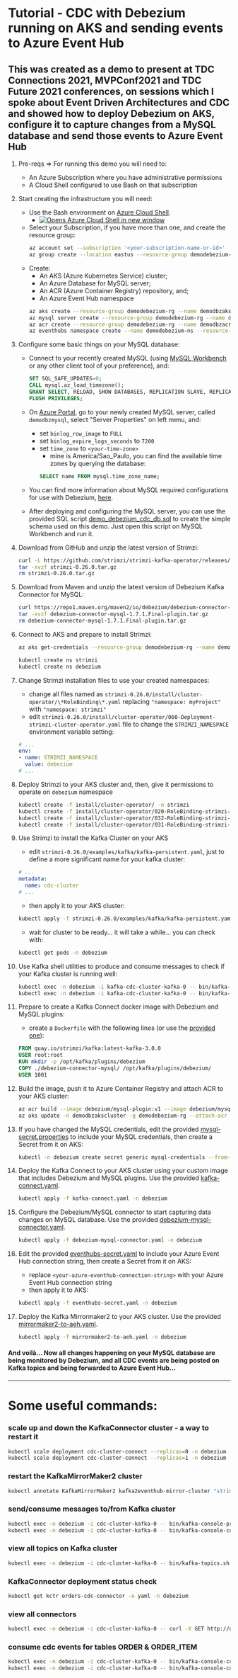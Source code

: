 # Tutorial - CDC with Debezium running on AKS and sending events to Azure Event Hub
## This was created as a demo to present at TDC Connections 2021, MVPConf2021 and TDC Future 2021 conferences, on sessions which I spoke about Event Driven Architectures and CDC and showed how to deploy Debezium on AKS, configure it to capture changes from a MySQL database and send those events to Azure Event Hub

1. Pre-reqs => For running this demo you will need to:
 	* An Azure Subscription where you have administrative permissions
 	* A Cloud Shell configured to use Bash on that subscription

2. Start creating the infrastructure you will need:
	* Use the Bash environment on [Azure Cloud Shell](https://docs.microsoft.com/en-us/azure/cloud-shell/quickstart). 
		- [![Opens Azure Cloud Shell in new window](https://docs.microsoft.com/en-us/azure/includes/media/cloud-shell-try-it/hdi-launch-cloud-shell.png)](https://shell.azure.com/)
	* Select your Subscription, if you have more than one, and create the resource group:
		```bash
		az account set --subscription '<your-subscription-name-or-id>'
		az group create --location eastus --resource-group demodebezium-rg
		```
	* Create:
	 	- An AKS (Azure Kubernetes Service) cluster; 
	 	- An Azure Database for MySQL server;
	 	- An ACR (Azure Container Registry) repository, and;
	 	- An Azure Event Hub namespace
		```bash
		az aks create --resource-group demodebezium-rg --name demodbzakscluster --node-count 2 --enable-addons monitoring --generate-ssh-keys
		az mysql server create --resource-group demodebezium-rg --name demodbzmysql --location eastus --admin-user debezium --admin-password P@ssw0rd2021 --sku-name B_Gen5_1 --storage-size 5120 --version 8.0
		az acr create --resource-group demodebezium-rg --name demodbzacr --sku Basic
		az eventhubs namespace create --name demodebezium-ns --resource-group demodebezium-rg -l eastus
		```

3. Configure some basic things on your MySQL database:
	* Connect to your recently created MySQL (using [MySQL Workbench](https://dev.mysql.com/downloads/workbench/) or any other client tool of your preference), and:
		```sql
		SET SQL_SAFE_UPDATES=0;
		CALL mysql.az_load_timezone();
		GRANT SELECT, RELOAD, SHOW DATABASES, REPLICATION SLAVE, REPLICATION CLIENT ON *.* TO 'debezium';
		FLUSH PRIVILEGES;
		```
	* On [Azure Portal](https://portal.azure.com/), go to your newly created MySQL server, called `demodbzmysql`, select "Server Properties" on left menu, and:
		- set `binlog_row_image` to `FULL`
		- set `binlog_expire_logs_seconds` to `7200`
		- set `time_zone` to `<your-time-zone>`
			- mine is America/Sao_Paulo, you can find the available time zones by querying the database:
			```sql
			SELECT name FROM mysql.time_zone_name;
			```
	* You can find more information about MySQL required configurations for use with Debezium, [here](https://debezium.io/documentation/reference/connectors/mysql.html#setting-up-mysql).

	* After deploying and configuring the MySQL server, you can use the provided SQL script [demo_debezium_cdc_db.sql](./demo_debezium_cdc_db.sql) to create the simple schema used on this demo. Just open this script on MySQL Workbench and run it.

4. Download from GitHub and unzip the latest version of Strimzi:
	```bash
	curl -L https://github.com/strimzi/strimzi-kafka-operator/releases/download/0.26.0/strimzi-0.26.0.tar.gz --output strimzi-0.26.0.tar.gz
	tar -xvzf strimzi-0.26.0.tar.gz
	rm strimzi-0.26.0.tar.gz
	```

5. Download from Maven and unzip the latest version of Debezium Kafka Connector for MySQL:
	```bash
	curl https://repo1.maven.org/maven2/io/debezium/debezium-connector-mysql/1.7.1.Final/debezium-connector-mysql-1.7.1.Final-plugin.tar.gz --output debezium-connector-mysql-1.7.1.Final-plugin.tar.gz
	tar -xvzf debezium-connector-mysql-1.7.1.Final-plugin.tar.gz
	rm debezium-connector-mysql-1.7.1.Final-plugin.tar.gz
	```

6. Connect to AKS and prepare to install Strimzi:
	```bash
	az aks get-credentials --resource-group demodebezium-rg --name demodbzakscluster
	
	kubectl create ns strimzi
	kubectl create ns debezium
	```

7. Change Strimzi installation files to use your created namespaces:
	* change all files named as `strimzi-0.26.0/install/cluster-operator/\*RoleBinding\*.yaml` replacing `"namespace: myProject"` with `"namespace: strimzi"`
	* edit `strimzi-0.26.0/install/cluster-operator/060-Deployment-strimzi-cluster-operator.yaml` file to change the `STRIMZI_NAMESPACE` environment variable setting:
	```yaml
	# ...
	env:
	- name: STRIMZI_NAMESPACE
	  value: debezium
	# ...
	```

8. Deploy Strimzi to your AKS cluster and, then, give it permissions to operate on `debezium` namespace
	```bash
	kubectl create -f install/cluster-operator/ -n strimzi
	kubectl create -f install/cluster-operator/020-RoleBinding-strimzi-cluster-operator.yaml -n debezium
	kubectl create -f install/cluster-operator/032-RoleBinding-strimzi-cluster-operator-topic-operator-delegation.yaml -n debezium
	kubectl create -f install/cluster-operator/031-RoleBinding-strimzi-cluster-operator-entity-operator-delegation.yaml -n debezium
	```

9. Use Strimzi to install the Kafka Cluster on your AKS
	* edit `strimzi-0.26.0/examples/kafka/kafka-persistent.yaml`, just to define a more significant name for your kafka cluster:
	```yaml
	# ...
	metadata:
	  name: cdc-cluster
	# ...
	```
	* then apply it to your AKS cluster:
	```bash
	kubectl apply -f strimzi-0.26.0/examples/kafka/kafka-persistent.yaml -n debezium
	```
	* wait for cluster to be ready... it will take a while... you can check with:
	```bash
	kubectl get pods -n debezium
	```
	
10. Use Kafka shell utilities to produce and consume messages to check if your Kafka cluster is running well:
	```bash
	kubectl exec -n debezium -i kafka-cdc-cluster-kafka-0 -- bin/kafka-console-producer.sh --broker-list kafka-cdc-cluster-kafka-bootstrap:9092 --topic my-test-topic
	kubectl exec -n debezium -i kafka-cdc-cluster-kafka-0 -- bin/kafka-console-consumer.sh --bootstrap-server kafka-cdc-cluster-kafka-bootstrap:9092 --topic my-test-topic --from-beginning
	```

11. Prepare to create a Kafka Connect docker image with Debezium and MySQL plugins:
	* create a `Dockerfile` with the following lines (or use the [provided one](./Dockerfile)):
	```dockerfile
	FROM quay.io/strimzi/kafka:latest-kafka-3.0.0
	USER root:root
	RUN mkdir -p /opt/kafka/plugins/debezium
	COPY ./debezium-connector-mysql/ /opt/kafka/plugins/debezium/
	USER 1001
	```

13. Build the image, push it to Azure Container Registry and attach ACR to your AKS cluster:
	```bash
	az acr build --image debezium/mysql-plugin:v1 --image debezium/mysql-plugin:latest --registry demodbzacr --file Dockerfile .
	az aks update -n demodbzakscluster -g demodebezium-rg --attach-acr demodbzacr
	```

14. If you have changed the MySQL credentials, edit the provided [mysql-secret.properties](./mysql-secret.properties) to include your MySQL credentials, then create a Secret from it on AKS:
	```bash
	kubectl -n debezium create secret generic mysql-credentials --from-file=mysql-secret.properties
	```

15. Deploy the Kafka Connect to your AKS cluster using your custom image that includes Debezium and MySQL plugins. Use the provided [kafka-connect.yaml](./kafka-connect.yaml).
	```bash
	kubectl apply -f kafka-connect.yaml -n debezium
	```

16. Configure the Debezium/MySQL connector to start capturing data changes on MySQL database. Use the provided [debezium-mysql-connector.yaml](./debezium-mysql-connector.yaml). 
	```bash
	kubectl apply -f debezium-mysql-connector.yaml -n debezium
	```

17. Edit the provided [eventhubs-secret.yaml](./eventhubs-secret.yaml) to include your Azure Event Hub connection string, then create a Secret from it on AKS:
	* replace `<your-azure-eventhub-connection-string>` with your Azure Event Hub connection string
	* then apply it to AKS:
	```bash
	kubectl apply -f eventhubs-secret.yaml -n debezium
	```
18. Deploy the Kafka Mirrormaker2 to your AKS cluster. Use the provided [mirrormaker2-to-aeh.yaml](./mirrormaker2-to-aeh.yaml).
	```bash
	kubectl apply -f mirrormaker2-to-aeh.yaml -n debezium
	```
	
####
#### And voilà... Now all changes happening on your MySQL database are being monitored by Debezium, and all CDC events are being posted on Kafka topics and being forwarded to Azure Event Hub... 
####



---
# Some useful commands:

### scale up and down the KafkaConnector cluster - a way to restart it
```bash
kubectl scale deployment cdc-cluster-connect --replicas=0 -n debezium
kubectl scale deployment cdc-cluster-connect --replicas=1 -n debezium
```

### restart the KafkaMirrorMaker2 cluster
```bash
kubectl annotate KafkaMirrorMaker2 kafka2eventhub-mirror-cluster "strimzi.io/restart-connector-task=local-kafka-cluster->azure-eventhub.MirrorSourceConnector:0" -n debezium
```

### send/consume messages to/from Kafka cluster
```bash
kubectl exec -n debezium -i cdc-cluster-kafka-0 -- bin/kafka-console-producer.sh --broker-list cdc-cluster-kafka-bootstrap:9092 --topic strimzi-test-topic
kubectl exec -n debezium -i cdc-cluster-kafka-0 -- bin/kafka-console-consumer.sh --bootstrap-server cdc-cluster-kafka-bootstrap:9092 --topic strimzi-test-topic --from-beginning
```

### view all topics on Kafka cluster
```bash
kubectl exec -n debezium -i cdc-cluster-kafka-0 -- bin/kafka-topics.sh --list --bootstrap-server cdc-cluster-kafka-bootstrap:9092
```

### KafkaConnector deployment status check
```bash
kubectl get kctr orders-cdc-connector -o yaml -n debezium
```

### view all connectors
```bash
kubectl exec -n debezium -i cdc-cluster-kafka-0 -- curl -X GET http://debezium-cdc-cluster-connect-api:8083/connectors
```

### consume cdc events for tables ORDER & ORDER_ITEM
```bash
kubectl exec -n debezium -i cdc-cluster-kafka-0 -- bin/kafka-console-consumer.sh --bootstrap-server cdc-cluster-kafka-bootstrap:9092 --topic demodbzmysql.demo_debezium_cdc_db.order --from-beginning
kubectl exec -n debezium -i cdc-cluster-kafka-0 -- bin/kafka-console-consumer.sh --bootstrap-server cdc-cluster-kafka-bootstrap:9092 --topic demodbzmysql.demo_debezium_cdc_db.order_item --from-beginning
```
